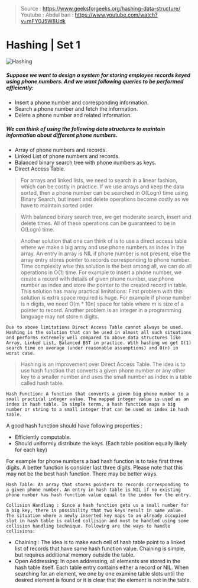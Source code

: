 > Source : https://www.geeksforgeeks.org/hashing-data-structure/
> Youtube : Abdul bari : https://www.youtube.com/watch?v=mFY0J5W8Udk

# Hashing | Set 1 

![Hashing](https://user-images.githubusercontent.com/63524824/117562063-e0b1fa80-b0bd-11eb-8745-c981a3b0ddf6.png)


##### Suppose we want to design a system for storing employee records keyed using phone numbers. And we want following queries to be performed efficiently:

- Insert a phone number and corresponding information.
- Search a phone number and fetch the information.
- Delete a phone number and related information.

##### We can think of using the following data structures to maintain information about different phone numbers.

- Array of phone numbers and records.
- Linked List of phone numbers and records.
- Balanced binary search tree with phone numbers as keys.
- Direct Access Table.

> For arrays and linked lists, we need to search in a linear fashion, which can be costly in practice. If we use arrays and keep the data sorted, then a phone number can be searched in O(Logn) time using Binary Search, but insert and delete operations become costly as we have to maintain sorted order.



> With balanced binary search tree, we get moderate search, insert and delete times. All of these operations can be guaranteed to be in O(Logn) time.

> Another solution that one can think of is to use a direct access table where we make a big array and use phone numbers as index in the array. An entry in array is NIL if phone number is not present, else the array entry stores pointer to records corresponding to phone number. Time complexity wise this solution is the best among all, we can do all operations in O(1) time. For example to insert a phone number, we create a record with details of given phone number, use phone number as index and store the pointer to the created record in table.
This solution has many practical limitations. First problem with this solution is extra space required is huge. For example if phone number is n digits, we need O(m * 10n) space for table where m is size of a pointer to record. Another problem is an integer in a programming language may not store n digits.

```
Due to above limitations Direct Access Table cannot always be used. Hashing is the solution that can be used in almost all such situations and performs extremely well compared to above data structures like Array, Linked List, Balanced BST in practice. With hashing we get O(1) search time on average (under reasonable assumptions) and O(n) in worst case.
```

> Hashing is an improvement over Direct Access Table. The idea is to use hash function that converts a given phone number or any other key to a smaller number and uses the small number as index in a table called hash table.

```
Hash Function: A function that converts a given big phone number to a small practical integer value. The mapped integer value is used as an index in hash table. In simple terms, a hash function maps a big number or string to a small integer that can be used as index in hash table.
```
A good hash function should have following properties :
- Efficiently computable.
- Should uniformly distribute the keys. (Each table position equally likely for each key)

For example for phone numbers a bad hash function is to take first three digits. A better function is consider last three digits. Please note that this may not be the best hash function. There may be better ways.

```
Hash Table: An array that stores pointers to records corresponding to a given phone number. An entry in hash table is NIL if no existing phone number has hash function value equal to the index for the entry.
```
```
Collision Handling : Since a hash function gets us a small number for a big key, there is possibility that two keys result in same value. The situation where a newly inserted key maps to an already occupied slot in hash table is called collision and must be handled using some collision handling technique. Following are the ways to handle collisions:
```
- Chaining  : The idea is to make each cell of hash table point to a linked list of records that have same hash function value. Chaining is simple, but requires additional memory outside the table.
- Open Addressing: In open addressing, all elements are stored in the hash table itself. Each table entry contains either a record or NIL. When searching for an element, we one by one examine table slots until the desired element is found or it is clear that the element is not in the table.
